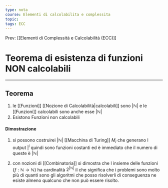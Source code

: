 ```yaml
---
type: nota
course: Elementi di calcolabilita e complessita
topic: 
tags: ECC
---
```


Prev: [[Elementi di Complessità e Calcolabilità (ECC)]]

# Teorema di esistenza di funzioni NON calcolabili
---

## Teorema
1. le [[Funzioni]] [[Nozione di Calcolabilità|calcolabili]] sono $|\mathbb{N}|$ e le [[Funzioni]] calcolabili sono anche esse  $|\mathbb{N}|$
2. Esistono Funzioni non calcolabili

#### Dimostrazione
1. si possono costruirei $|\mathbb{N}|$ [[Macchina di Turing]] $M_i$ che generano l output $|^i$  quindi sono funzioni costanti ed è immediato che il numero di queste è  $|\mathbb{N}|$ 

2. con nozioni di [[Combinatoria]] si dimostra che l insieme delle funzioni $\{f: \mathbb{N} \rightarrow \mathbb{N} \}$ ha cardinalità $2^{|\mathbb{N}|}$  il che significa che i problemi sono molto più di quanti sono gli algoritmi che posso risolverli di conseguenza ne esiste almeno  qualcuno che non può essere risolto. 